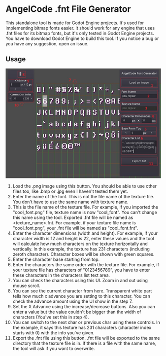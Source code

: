 # AngelCode .fnt File Generator
This standalone tool is made for Godot Engine projects. It's used for implementing bitmap fonts easier. It should work for any engine that uses .fnt files for its bitmap fonts, but it's only tested in Godot Engine projects. You have to download Godot Engine to build this tool. If you notice a bug or you have any suggestion, open an issue.

## Usage
![Tool instructions](/docs/instructions/fntgen-instructions.jpg?raw=true "Tool instructions")
1. Load the .png image using this button. You should be able to use other files too, like .bmp or .jpg even I haven't tested them yet.
2. Enter the name of the font. This is not the file name of the texture file. You don't have to use the same name with texture name.
3. This is the file name of the texture file. For example, if you imported the "cool_font.png" file, texture name is now "cool_font". You can't change this name using the tool. Exported .fnt file will be named as <texture_name>.fnt. For example, if your texture file name is "cool_font.png", your .fnt file will be named as "cool_font.fnt".
4. Enter the character dimensions (width and height). For example, if your character width is 12 and height is 22, enter these values and the tool will calculate how much characters on the texture horizontally and vertically. In this example, the texture has 231 characters (including zeroth character). Character boxes will be shown with green squares.
5. Enter the character base starting from top.
6. Enter the characters the same order with the texture file. For example, if your texture file has characters of "0123456789", you have to enter these characters in the characters list text area.
7. You can check the characters using this UI. Zoom in and out using mouse scroll.
8. You can see the current character from here. Transparent white part tells how much x advance you are setting to this character. You can check the advance amount using the UI show in the step 7.
9. Set the X Advance using the increase/decrease buttons. Also you can enter a value but the value couldn't be bigger than the width of characters (You've set this in step 4).
10. You can switch to the next char or previous char using these controls. In the example, it says this texture has 231 characters (character index starts with 0) with the info you've given.
11. Export the .fnt file using this button. .fnt file will be exported to the same directory that the texture file is in. If there is a file with the same name, the tool will ask if you want to overwrite.
